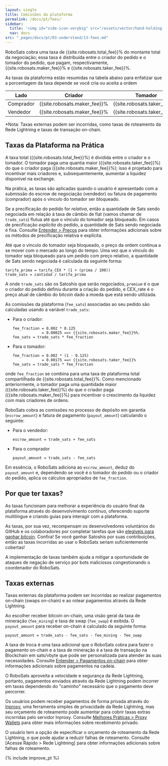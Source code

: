 ```yaml
---
layout: single
title: Comissões da plataforma
permalink: /docs/pt/fees/
sidebar:
  title: '<img id="side-icon-verybig" src="/assets/vector/hand-holding-hand.svg"/>Comissões'
  nav: docs
src: "_pages/docs/pt/03-understand/13-fees.md"
---
```


RoboSats cobra uma taxa de {{site.robosats.total_fee}}% do montante total da negociação; essa taxa é distribuída entre o criador do pedido e o tomador do pedido, que pagam, respectivamente, {{site.robosats.maker_fee}}% e {{site.robosats.taker_fee}}%.

As taxas da plataforma estão resumidas na tabela abaixo para enfatizar que a porcentagem da taxa depende se você cria ou aceita a ordem

| Lado      | Criador                      | Tomador                      |
| --------- | ---------------------------- | ---------------------------- |
| Comprador | {{site.robosats.maker_fee}}% | {{site.robosats.taker_fee}}% |
| Vendedor  | {{site.robosats.maker_fee}}% | {{site.robosats.taker_fee}}% |

\*Nota: Taxas externas podem ser incorridas, como taxas de roteamento da Rede Lightning e taxas de transação on-chain.

## **Taxas da Plataforma na Prática**

A taxa total ({{site.robosats.total_fee}}%) é dividida entre o criador e o tomador. O tomador paga uma quantia maior ({{site.robosats.taker_fee}}%) do que o criador paga ({{site.robosats.maker_fee}}%); isso é projetado para incentivar mais criadores e, subsequentemente, aumentar a liquidez disponível na exchange.

Na prática, as taxas são aplicadas quando o usuário é apresentado com a submissão do escrow de negociação (vendedor) ou fatura de pagamento (comprador) após o vínculo do tomador ser bloqueado.

Se a precificação do pedido for _relativa_, então a quantidade de Sats sendo negociada em relação à taxa de câmbio de fiat (vamos chamar de `trade_sats`) flutua até que o vínculo do tomador seja bloqueado. Em casos de precificação _explícita_ do pedido, a quantidade de Sats sendo negociada é fixa. Consulte [Entender > Preços](/docs/pt/prices/) para obter informações adicionais sobre os métodos de precificação relativa e explícita.

Até que o vínculo do tomador seja bloqueado, o preço da ordem continua a se mover com o mercado ao longo do tempo. Uma vez que o vínculo do tomador seja bloqueado para um pedido com preço relativo, a quantidade de Sats sendo negociada é calculada da seguinte forma:

```
tarifa_prima = tarifa_CEX * (1 + (prima / 100))
trade_sats = cantidad / tarifa_prima
```

A onde `trade_sats` são os Satoshis que serão negociados, `premium` é o que o criador do pedido definiu durante a criação do pedido, e CEX_rate é o preço atual de câmbio do bitcoin dado a moeda que está sendo utilizada.

As comissões da plataforma (`fee_sats`) associadas ao seu pedido são calculadas usando a variável `trade_sats`:

- Para o criador:
  ```
  fee_fraction = 0.002 * 0.125
               = 0.00025 ==> {{site.robosats.maker_fee}}%%.
  fee_sats = trade_sats * fee_fraction
  ```
- Para o tomador:
  ```
  fee_fraction = 0.002 * (1 - 0.125)
               = 0.00175 ==> {{site.robosats.taker_fee}}%
  fee_sats = trade_sats * fee_fraction
  ```

onde `fee_fraction` se combina para uma taxa de plataforma total compartilhada de {{site.robosats.total_fee}}%. Como mencionado anteriormente, o tomador paga uma quantidade maior ({{site.robosats.taker_fee}}%) do que o criador paga ({{site.robosats.maker_fee}}%) para incentivar o crescimento da liquidez com mais criadores de ordens.

RoboSats cobra as comissões no processo de depósito em garantia (`escrow_amount`) e fatura de pagamento (`payout_amount`) calculando o seguinte:

- Para o vendedor:
  ```
  escrow_amount = trade_sats + fee_sats
  ```
- Para o comprador
  ```
  payout_amount = trade_sats - fee_sats
  ```

Em essência, o RoboSats adiciona ao `escrow_amount`, deduz do `payout_amount` e, dependendo se você é o tomador do pedido ou o criador do pedido, aplica os cálculos apropriados de `fee_fraction`.

## **Por que ter taxas?**

As taxas funcionam para melhorar a experiência do usuário final da plataforma através do desenvolvimento contínuo, oferecendo suporte multilíngue e criando guias para interagir com a plataforma.

As taxas, por sua vez, recompensam os desenvolvedores voluntários do GitHub e os colaboradores por completar tarefas que são [elegíveis para ganhar bitcoin](https://github.com/users/Reckless-Satoshi/projects/2). Confira! Se você ganhar Satoshis por suas contribuições, então as taxas incorridas ao usar o RoboSats seriam suficientemente cobertas!

A implementação de taxas também ajuda a mitigar a oportunidade de ataques de negação de serviço por bots maliciosos congestionando o coordenador do RoboSats.

## **Taxas externas**

Taxas externas da plataforma podem ser incorridas ao realizar pagamentos on-chain (swaps on-chain) e ao rotear pagamentos através da Rede Lightning.

Ao escolher receber bitcoin on-chain, uma visão geral da taxa de mineração (`fee_mining`) e taxa de swap (`fee_swap`) é exibida. O `payout_amount` para receber on-chain é calculado da seguinte forma:

```
payout_amount = trade_sats - fee_sats - fee_mining - fee_swap
```

A taxa de troca é uma taxa adicional que o RoboSats cobra para fazer o pagamento on-chain e a taxa de mineração é a taxa de transação na Blockchain em sats/vbyte que pode ser personalizada para atender às suas necessidades. Consulte [Entender > Pagamentos on-chain](/docs/pt/on-chain-payouts/) para obter informações adicionais sobre pagamentos na cadeia.

O RoboSats aproveita a velocidade e segurança da Rede Lightning, portanto, pagamentos enviados através da Rede Lightning podem incorrer em taxas dependendo do "caminho" necessário que o pagamento deve percorrer.

Os usuários podem receber pagamentos de forma privada através do [lnproxy](https://lnproxy.org/), uma ferramenta simples de privacidade da Rede Lightning, mas seu orçamento de roteamento pode aumentar para cobrir taxas extras incorridas pelo servidor lnproxy. Consulte [Melhores Práticas > Proxy Wallets](/docs/pt/proxy-wallets/) para obter mais informações sobre recebimento privado.

O usuário tem a opção de especificar o orçamento de roteamento da Rede Lightning, o que pode ajudar a reduzir falhas de roteamento. Consulte [Acesse Rápido > Rede Lightning] para obter informações adicionais sobre falhas de roteamento.

{% include improve_pt %}
